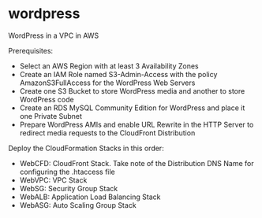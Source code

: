 # wordpress
WordPress in a VPC in AWS

Prerequisites:
- Select an AWS Region with at least 3 Availability Zones
- Create an IAM Role named S3-Admin-Access with the policy AmazonS3FullAccess for the WordPress Web Servers
- Create one S3 Bucket to store WordPress media and another to store WordPress code
- Create an RDS MySQL Community Edition for WordPress and place it one Private Subnet
- Prepare WordPress AMIs and enable URL Rewrite in the HTTP Server to redirect media requests to the CloudFront Distribution

Deploy the CloudFormation Stacks in this order:
- WebCFD: CloudFront Stack. Take note of the Distribution DNS Name for configuring the .htaccess file
- WebVPC: VPC Stack
- WebSG: Security Group Stack
- WebALB: Application Load Balancing Stack
- WebASG: Auto Scaling Group Stack
